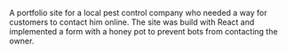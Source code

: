 A portfolio site for a local pest control company who needed a way for customers to contact him online. The site was build with React and implemented a form with a honey pot to prevent bots from contacting the owner.
